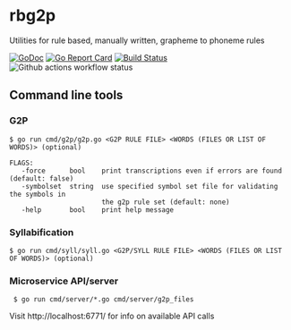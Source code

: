 # rbg2p
Utilities for rule based, manually written, grapheme to phoneme rules 

[![GoDoc](https://godoc.org/github.com/stts-se/rbg2p?status.svg)](https://godoc.org/github.com/stts-se/rbg2p) [![Go Report Card](https://goreportcard.com/badge/github.com/stts-se/rbg2p)](https://goreportcard.com/report/github.com/stts-se/rbg2p) [![Build Status](https://travis-ci.org/stts-se/rbg2p.svg?branch=master)](https://travis-ci.org/stts-se/rbg2p)
![Github actions workflow status](https://github.com/stts-se/rbnf/workflows/Go/badge.svg)

## Command line tools

### G2P

    $ go run cmd/g2p/g2p.go <G2P RULE FILE> <WORDS (FILES OR LIST OF WORDS)> (optional)
    
    FLAGS:
       -force      bool    print transcriptions even if errors are found (default: false)
       -symbolset  string  use specified symbol set file for validating the symbols in
                           the g2p rule set (default: none)
       -help       bool    print help message


### Syllabification

    $ go run cmd/syll/syll.go <G2P/SYLL RULE FILE> <WORDS (FILES OR LIST OF WORDS)> (optional)


### Microservice API/server

     $ go run cmd/server/*.go cmd/server/g2p_files
     
 Visit http://localhost:6771/ for info on available API calls
 
